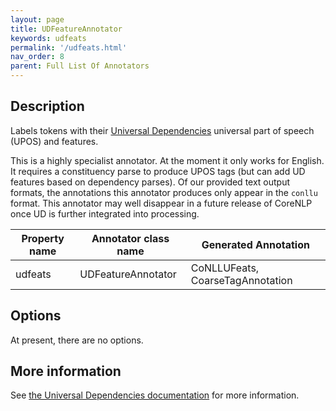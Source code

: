 ```yaml
---
layout: page
title: UDFeatureAnnotator
keywords: udfeats
permalink: '/udfeats.html'
nav_order: 8
parent: Full List Of Annotators
---
```


## Description

Labels tokens with their [Universal Dependencies](http://universaldependencies.org/) universal part of speech (UPOS) and features.

This is a highly specialist annotator. At the moment it only works for English. It requires a constituency parse to produce UPOS tags (but can add UD features based on dependency parses). Of our provided text output formats, the annotations this annotator produces only appear in the `conllu` format. This annotator may well disappear in a future release of CoreNLP once UD is further integrated into processing.

| Property name | Annotator class name | Generated Annotation |
| --- | --- | --- |
| udfeats | UDFeatureAnnotator | CoNLLUFeats, CoarseTagAnnotation |

## Options

At present, there are no options.

## More information 

See [the Universal Dependencies documentation](http://universaldependencies.org/) for more information.
